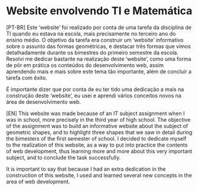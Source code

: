# Website envolvendo TI e Matemática

[PT-BR] Este ‘website’ foi realizado por conta de uma tarefa da disciplina de TI quando eu estava na escola, mais precisamente no terceiro ano do ensino médio. O objetivo da tarefa era construir um ‘website’ informativo sobre o assunto das formas geométricas, e destacar três formas que vimos detalhadamente durante os bimestres do primeiro semestre da escola. Resolvi me dedicar bastante na realização deste ‘website’, como uma forma de pôr em prática os conteúdos do desenvolvimento web, assim aprendendo mais e mais sobre este tema tão importante, além de concluir a tarefa com êxito.

É importante dizer que por conta de eu ter tido uma dedicação a mais na construção deste ‘website’, eu usei e aprendi vários conceitos novos na área de desenvolvimento web.

[EN] This website was made because of an IT subject assignment when I was in school, more precisely in the third year of high school. The objective of the assignment was to build an informative website about the subject of geometric shapes, and to highlight three shapes that we saw in detail during the bimesters of the first semester of school. I decided to dedicate myself to the realization of this website, as a way to put into practice the contents of web development, thus learning more and more about this very important subject, and to conclude the task successfully.

It is important to say that because I had an extra dedication in the construction of this website, I used and learned several new concepts in the area of web development.

